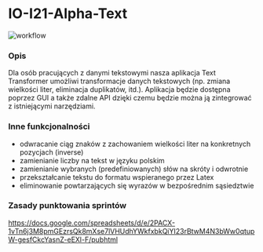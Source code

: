 # IO-I21-Alpha-Text

![workflow](https://github.com/Aliczi/IO-I21-Alpha-Text/actions/workflows/ci.yml/badge.svg)

### Opis

Dla osób pracujących z danymi tekstowymi nasza aplikacja Text Transformer umożliwi transformacje danych tekstowych (np. zmiana wielkości liter, eliminacja duplikatów, itd.). Aplikacja będzie dostępna poprzez GUI a także zdalne API dzięki czemu będzie można ją zintegrować z istniejącymi narzędziami.

### Inne funkcjonalności
- odwracanie ciąg znaków z zachowaniem wielkości liter na konkretnych pozycjach (inverse)
- zamienianie liczby na tekst w języku polskim 
- zamienianie wybranych (predefiniowanych) słów na skróty i odwrotnie
- przekształcanie tekstu do formatu wspieranego przez Latex
- eliminowanie powtarzających się wyrazów w bezpośrednim sąsiedztwie 

### Zasady punktowania sprintów 
 https://docs.google.com/spreadsheets/d/e/2PACX-1vTn6j3M8pmGEzrsQk8mXse7lVHUdhYWkfxbkQiYI23rBtwM4N3bWw0qtupW-gesfCkcYasnZ-eEXl-F/pubhtml
